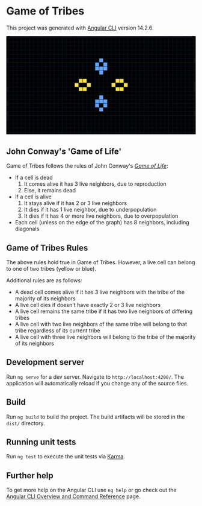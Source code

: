 # Game of Tribes

This project was generated with [Angular CLI](https://github.com/angular/angular-cli) version 14.2.6.

![Game demo](./src/images/GoT_gif.gif)

## John Conway's 'Game of Life'

Game of Tribes follows the rules of John Conway's [*Game of Life*](https://en.wikipedia.org/wiki/Conway%27s_Game_of_Life):

* If a cell is dead
    1. It comes alive it has 3 live neighbors, due to reproduction
    1. Else, it remains dead
* If a cell is alive
    1. It stays alive if it has 2 or 3 live neighbors
    1. It dies if it has 1 live neighbor, due to underpopulation
    1. It dies if it has 4 or more live neighbors, due to overpopulation
* Each cell (unless on the edge of the graph) has 8 neighbors, including diagonals

## Game of Tribes Rules

The above rules hold true in Game of Tribes. However, a live cell can belong to one of two tribes (yellow or blue).

Additional rules are as follows:

* A dead cell comes alive if it has 3 live neighbors with the tribe of the majority of its neighbors
* A live cell dies if doesn't have exactly 2 or 3 live neighbors
* A live cell remains the same tribe if it has two live neighbors of differing tribes
* A live cell with two live neighbors of the same tribe will belong to that tribe regardless of its current tribe
* A live cell with three live neighbors will belong to the tribe of the majority of its neighbors

## Development server

Run `ng serve` for a dev server. Navigate to `http://localhost:4200/`. The application will automatically reload if you change any of the source files.

## Build

Run `ng build` to build the project. The build artifacts will be stored in the `dist/` directory.

## Running unit tests

Run `ng test` to execute the unit tests via [Karma](https://karma-runner.github.io).

## Further help

To get more help on the Angular CLI use `ng help` or go check out the [Angular CLI Overview and Command Reference](https://angular.io/cli) page.
